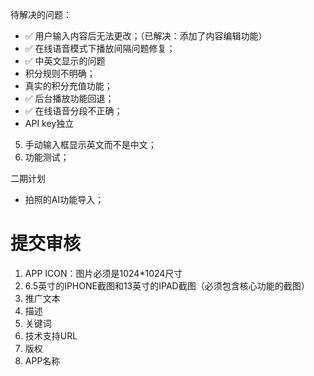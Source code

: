 待解决的问题：

- ✅ 用户输入内容后无法更改；（已解决：添加了内容编辑功能）
- ✅ 在线语音模式下播放间隔问题修复；
- ✅ 中英文显示的问题
- 积分规则不明确；
- 真实的积分充值功能；
- ✅ 后台播放功能回退；
- ✅ 在线语音分段不正确；
- API key独立

5. 手动输入框显示英文而不是中文；
6. 功能测试；

二期计划
- 拍照的AI功能导入；

# 提交审核
1. APP ICON：图片必须是1024*1024尺寸
2. 6.5英寸的IPHONE截图和13英寸的IPAD截图（必须包含核心功能的截图）
3. 推广文本
4. 描述
5. 关键词
6. 技术支持URL
7. 版权
8. APP名称